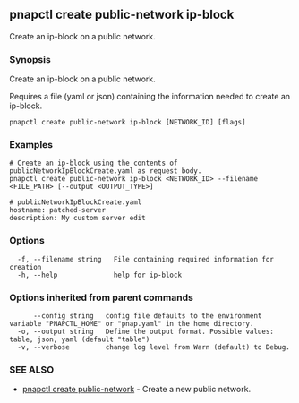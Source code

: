 ## pnapctl create public-network ip-block

Create an ip-block on a public network.

### Synopsis

Create an ip-block on a public network.

Requires a file (yaml or json) containing the information needed to create an ip-block.

```
pnapctl create public-network ip-block [NETWORK_ID] [flags]
```

### Examples

```
# Create an ip-block using the contents of publicNetworkIpBlockCreate.yaml as request body. 
pnapctl create public-network ip-block <NETWORK_ID> --filename <FILE_PATH> [--output <OUTPUT_TYPE>]

# publicNetworkIpBlockCreate.yaml
hostname: patched-server
description: My custom server edit
```

### Options

```
  -f, --filename string   File containing required information for creation
  -h, --help              help for ip-block
```

### Options inherited from parent commands

```
      --config string   config file defaults to the environment variable "PNAPCTL_HOME" or "pnap.yaml" in the home directory.
  -o, --output string   Define the output format. Possible values: table, json, yaml (default "table")
  -v, --verbose         change log level from Warn (default) to Debug.
```

### SEE ALSO

* [pnapctl create public-network](pnapctl_create_public-network.md)	 - Create a new public network.


